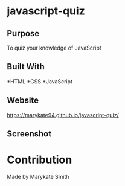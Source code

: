 # javascript-quiz

## Purpose
To quiz your knowledge of JavaScript

## Built With
*HTML
*CSS
*JavaScript

## Website
https://marykate94.github.io/javascript-quiz/

## Screenshot


# Contribution
Made by Marykate Smith
